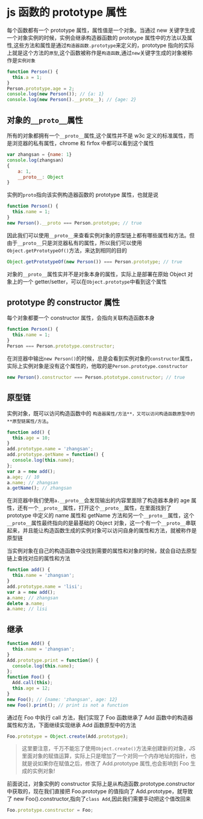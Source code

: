 # js 函数的 prototype 属性

每个函数都有一个 prototype 属性，属性值是一个对象。当通过 new 关键字生成一个对象实例的时候，实例会继承构造器函数的 prototype 属性中的方法以及属性,这些方法和属性是通过`构造器函数.prototype`来定义的，prototype 指向的实际上就是这个方法的`原型`,这个函数被称作是`构造函数`,通过`new`关键字生成的对象被称作是`实例对象`

```js
function Person() {
  this.a = 1;
}
Person.prototype.age = 2;
console.log(new Person()); // {a: 1}
console.log(new Person().__proto__); // {age: 2}
```

## 对象的`__proto__`属性

所有的对象都拥有一个`__proto__`属性,这个属性并不是 w3c 定义的标准属性，而是浏览器的私有属性，chrome 和 firfox 中都可以看到这个属性

```js
var zhangsan = {name: 1}
console.log(zhangsan)
{
	a: 1,
	__proto__: Object
}
```

实例的`proto`指向该实例构造器函数的 prototype 属性，也就是说

```js
function Person() {
  this.name = 1;
}
new Person().__proto === Person.prototype; // true
```

因此我们可以使用`__proto__`来查看实例对象的原型链上都有哪些属性和方法。但由于`__proto__`只是浏览器私有的属性，所以我们可以使用`Object.getPrototypeOf()`方法，来达到相同的目的

```js
Object.getPrototypeOf(new Person()) === Person.prototype; // true
```

对象的`__proto__`属性实并不是对象本身的属性，实际上是部署在原始 Object 对象上的一个 getter/setter，可以在`Object.prototype`中看到这个属性

## prototype 的 constructor 属性

每个对象都要一个 constructor 属性，会指向关联构造函数本身

```js
function Person() {
  this.name = 1;
}
Person === Person.prototype.constructor;
```

在浏览器中输出`new Person()`的时候，总是会看到实例对象的`constructor`属性，实际上实例对象是没有这个属性的，他取的是`Person.prototype.constructor`

```js
new Person().constructor === Person.ptototype.constructor; // true
```

## 原型链

实例对象，既可以访问构造函数中的 `构造器属性/方法**，又可以访问构造函数原型中的 **原型链属性/方法`。

```js
function add() {
  this.age = 10;
}
add.prototype.name = 'zhangsan';
add.prototype.getName = function() {
  console.log(this.name);
};
var a = new add();
a.age; // 10
a.name; // zhangsan
a.getName(); // zhangsan
```

在浏览器中我们使用`a.__proto__`会发现输出的内容里面除了构造器本身的 age 属性，还有一个`__proto__`属性，打开这个`__proto__`属性，在里面找到了 prototype 中定义的 name 属性和 getName 方法和另一个`__proto__`属性，这个`__proto__`属性最终指向的是最基础的 Object 对象，这一个有一个`__proto__`串联起来，并且能让构造函数生成的实例对象可以访问自身的属性和方法，就被称作是原型链

当实例对象在自己的构造函数中没找到需要的属性和对象的时候，就会自动去原型链上查找对应的属性和方法

```js
function add() {
  this.name = 'zhangsan';
}
add.prototype.name = 'lisi';
var a = new add();
a.name; // zhangsan
delete a.name;
a.name; // lisi
```

## 继承

```js
function Add() {
  this.name = 'zhangsan';
}
Add.prototype.print = function() {
  console.log(this.name);
};
function Foo() {
  Add.call(this);
  this.age = 12;
}
new Foo(); // {name: 'zhangsan', age: 12}
new Foo().print(); // print is not a function
```

通过在 Foo 中执行 call 方法，我们实现了 Foo 函数继承了 Add 函数中的构造器属性和方法，下面继续实现继承 Add 函数原型中的方法

```js
Foo.prototype = Object.create(Add.prototype);
```

> 这里要注意，千万不能忘了使用`Object.create()`方法来创建新的对象，JS 里面对象的赋值运算，实际上只是增加了一个对同一个内存地址的指针，也就是说如果你在赋值之后，修改了 Add.prototype 属性,也会影响到 Foo 生成的实例对象!

前面说过，对象实例的 constructor 实际上是从构造函数.prototype.constructor 中获取的，现在我们直接把 Foo.prototype 的值指向了 Add.prototype，就导致了 new Foo().constructor,指向了`class Add`,因此我们需要手动把这个值改回来

```js
Foo.prototype.constructor = Foo;
```
